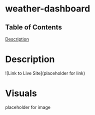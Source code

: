 # weather-dashboard

## Table of Contents
[Description](#description)

# Description
![Link to Live Site](placeholder for link)

# Visuals
placeholder for image